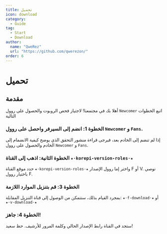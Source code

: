 ```yaml
---
title: تحميل
icon: download
category:
  - Guide
tag:
  - Start
  - Download
author:
  name: "QweRez"
  url: "https://github.com/qwerezon/"
order: 6
---
```


# تحميل

## مقدمة

أهلا بك في مجتمعنا! لاجتياز فحص الروبوت والحصول على روول `Newcomer` اتبع الخطوات التالية

###  الخطوة 1: انضم إلى السيرفر واحصل على روول `Newcomer` و `Fans`.

إذا لم تنضم إلى الخادم بعد، فيرجى قراءة منشور التحقق الذي يوضح كيفية الانضمام إلى الخادم والحصول على روول `Newcomer` و `Fans`.

###  الخطوة الثانية: اذهب إلى القناة `★⋅korepi-version-roles⋅★`

حدد موقع القناة `★⋅korepi-version-roles⋅★` واختر إما روول الإصدار F أو V. نوصي باختيار روول F.

### الخطوة 3: قم بتنزيل الموارد اللازمة

بمجرد القيام بذلك، ستتمكن من الوصول إلى قناة التنزيل المقابلة: `★⋅f-download⋅★` أو `★⋅v-download⋅★`

### الخطوة 4: جاهز!

ستجد في القناة رابط الإصدار الحالي وكلمة المرور للأرشيف. حظ سعيد!
